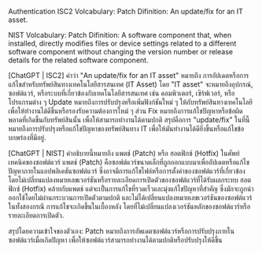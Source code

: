Authentication
ISC2
Volcabulary: Patch
Difinition: An update/fix for an IT asset.

NIST
Volcabulary: Patch
Difinition: A software component that, when installed, directly modifies files or device settings related to a different software component 
            without changing the version number or release details for the related software component.

[ChatGPT | ISC2]
คำว่า "An update/fix for an IT asset" หมายถึง การอัปเดตหรือการแก้ไขสำหรับทรัพย์สินทางเทคโนโลยีสารสนเทศ (IT Asset) โดย "IT asset" จะหมายถึงอุปกรณ์, ซอฟต์แวร์, หรือระบบที่เกี่ยวข้องกับเทคโนโลยีสารสนเทศ เช่น คอมพิวเตอร์, เซิร์ฟเวอร์, หรือโปรแกรมต่าง ๆ
Update หมายถึงการปรับปรุงหรือเพิ่มฟังก์ชันใหม่ ๆ ให้กับทรัพย์สินทางเทคโนโลยี เพื่อให้ทำงานได้ดีขึ้นหรือรองรับความต้องการใหม่ ๆ ส่วน Fix หมายถึงการแก้ไขปัญหาหรือข้อผิดพลาดที่เกิดขึ้นกับทรัพย์สินนั้น เพื่อให้สามารถทำงานได้ตามปกติ
สรุปคือการ "update/fix" ในที่นี้หมายถึงการปรับปรุงหรือแก้ไขปัญหาของทรัพย์สินทาง IT เพื่อให้มันทำงานได้ดียิ่งขึ้นหรือแก้ไขข้อบกพร่องที่มีอยู่.

[ChatGPT | NIST]
คำอธิบายนี้หมายถึง แพตช์ (Patch) หรือ ฮอตฟิกซ์ (Hotfix) ในศัพท์เทคนิคของซอฟต์แวร์
แพตช์ (Patch) คือซอฟต์แวร์ขนาดเล็กที่ถูกออกแบบมาเพื่ออัปเดตหรือแก้ไขปัญหาภายในแอปพลิเคชันซอฟต์แวร์ ซึ่งอาจมีการแก้ไขไฟล์หรือการตั้งค่าของซอฟต์แวร์ที่เกี่ยวข้อง โดยไม่เปลี่ยนแปลงหมายเลขเวอร์ชันหรือรายละเอียดการเปิดตัวของซอฟต์แวร์ที่ได้รับผลกระทบ
ฮอตฟิกซ์ (Hotfix) คล้ายกับแพตช์ แต่จะเป็นการแก้ไขที่รวดเร็วและมุ่งแก้ไขปัญหาที่สำคัญ ซึ่งมักจะถูกนำออกใช้โดยไม่ผ่านกระบวนการเปิดตัวตามปกติ และไม่ได้เปลี่ยนแปลงหมายเลขเวอร์ชันของซอฟต์แวร์
ในทั้งสองกรณี การแก้ไขจะเกิดขึ้นในเบื้องหลัง โดยที่ไม่เปลี่ยนแปลงเวอร์ชันหลักของซอฟต์แวร์หรือรายละเอียดการเปิดตัว.

สรุปโดยความเข้าใจของตัวเอง: 
Patch หมายถึงการอัพเดตซอฟต์แวร์หรือการปรับปรุงภายในซอฟต์แวร์เมื่อเกิดปัญหา เพื่อให้ซอฟต์แวร์สามารถทำงานได้ตามปกติหรือปรับปรุงให้ดีขึ้น
